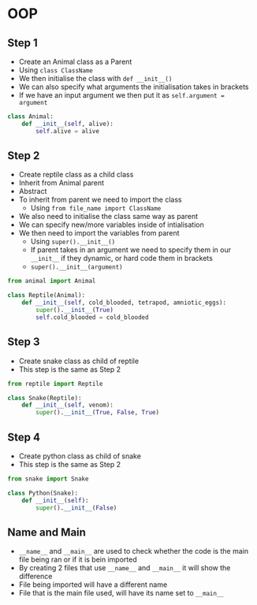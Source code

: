 # OOP

## Step 1

- Create an Animal class as a Parent
- Using `class ClassName`
- We then initialise the class with `def __init__()`
- We can also specify what arguments the initialisation takes in brackets
- If we have an input argument we then put it as `self.argument = argument`

```python
class Animal:
    def __init__(self, alive):
        self.alive = alive
```

## Step 2

- Create reptile class as a child class
- Inherit from Animal parent
- Abstract
- To inherit from parent we need to import the class
  - Using `from file_name import ClassName`
- We also need to initialise the class same way as parent
- We can specify new/more variables inside of intialisation
- We then need to import the variables from parent
  - Using `super().__init__()`
  - If parent takes in an argument we need to specify them in our `__init__` if they dynamic, or hard code them in brackets
  - `super().__init__(argument)`

```python
from animal import Animal

class Reptile(Animal):
    def __init__(self, cold_blooded, tetrapod, amniotic_eggs):
        super().__init__(True)
        self.cold_blooded = cold_blooded
```

## Step 3

- Create snake class as child of reptile
- This step is the same as Step 2

```python
from reptile import Reptile

class Snake(Reptile):
    def __init__(self, venom):
        super().__init__(True, False, True)
```

## Step 4

- Create python class as child of snake
- This step is the same as Step 2

```python
from snake import Snake

class Python(Snake):
    def __init__(self):
        super().__init__(False)
```

## Name and Main

- `__name__` and `__main__` are used to check whether the code is the main file being ran or if it is bein imported
- By creating 2 files that use `__name__` and `__main__` it will show the difference
- File being imported will have a different name
- File that is the main file used, will have its name set to `__main__`
